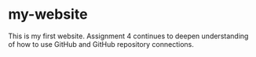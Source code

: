 # my-website
This is my first website. Assignment 4 continues to deepen understanding of how to use GitHub and GitHub repository connections. 
